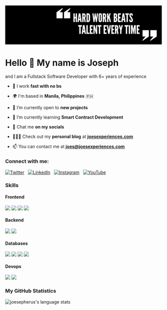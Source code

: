 ![Header](./Header.png)

<h1>Hello 👋 My name is Joseph</h1>

and I am a Fullstack Software Developer with 6+ years of experience

- 🚀 I work **fast with no bs**

- 🌍 I'm based in **Manila, Philippines** 🇵🇭

- 🤝 I’m currently open to **new projects**

- 🌱 I’m currently learning **Smart Contract Development**

- 💬 Chat me **on my socials**

- 👨🏻‍💻 Check out my **personal blog** at **[joesexperiences.com](https://joesexperiences.com)**

- 📫 You can contact me at **joes@joesexperiences.com**

<h3 align="left">Connect with me:</h3>

[<img src="https://raw.githubusercontent.com/rahuldkjain/github-profile-readme-generator/master/src/images/icons/Social/twitter.svg" alt="Twitter" height="30" width="30">](https://twitter.com/joesexperiences)&nbsp;&nbsp;
[<img src="https://raw.githubusercontent.com/rahuldkjain/github-profile-readme-generator/master/src/images/icons/Social/linked-in-alt.svg" alt="LinkedIn" height="30" width="30">](https://linkedin.com/in/joseph-maloch)&nbsp;&nbsp;
[<img src="https://raw.githubusercontent.com/rahuldkjain/github-profile-readme-generator/master/src/images/icons/Social/instagram.svg" alt="Instagram" height="30" width="30">](https://instagram.com/joesexperiences)&nbsp;&nbsp;
[<img src="https://raw.githubusercontent.com/rahuldkjain/github-profile-readme-generator/master/src/images/icons/Social/youtube.svg" alt="YouTube" height="30" width="30">](https://www.youtube.com/@JoesExperiences)

<h3 align="left">Skills</h3>    

<div>
<h4>Frontend</h4>
<img src="https://skillicons.dev/icons?i=ts" />
<img src="https://skillicons.dev/icons?i=js" />
<img src="https://skillicons.dev/icons?i=react" />
<img src="https://skillicons.dev/icons?i=vue" />
<h4>Backend</h4>
<img src="https://skillicons.dev/icons?i=nodejs" />
<img src="https://skillicons.dev/icons?i=graphql" />
<h4>Databases</h4>
<img src="https://skillicons.dev/icons?i=postgres" />
<img src="https://skillicons.dev/icons?i=mongodb" />
<img src="https://skillicons.dev/icons?i=mysql" />
<img src="https://skillicons.dev/icons?i=redis" />
<h4>Devops</h4>
<img src="https://skillicons.dev/icons?i=aws" />
<img src="https://skillicons.dev/icons?i=docker" />
</div>


<h3 align="left">My GitHub Statistics</h3>

![joesepherus's language stats](https://github-readme-stats.vercel.app/api/top-langs/?username=joesepherus&hide=HTML&`&langs_count=4&layout=compact)